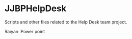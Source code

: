 # JJBPHelpDesk

Scripts and other files related to the Help Desk team project.


Raiyan: Power point
